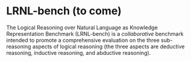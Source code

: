 # LRNL-bench (to come)
The Logical Reasoning over Natural Language as Knowledge Representation Benchmark (LRNL-bench) is a *collaborative* benchmark intended to promote a comprehensive evaluation on the three sub-reasoning aspects of logical reasoning (the three aspects are deductive reasoning, inductive reasoning, and abductive reasoning).
